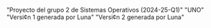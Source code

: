 "Proyecto del grupo 2 de Sistemas Operativos (2024-25-Q1)" 
"UNO" 
"Versi¢n 1 generada por Luna"
"Versi¢n 2 generada por Luna"